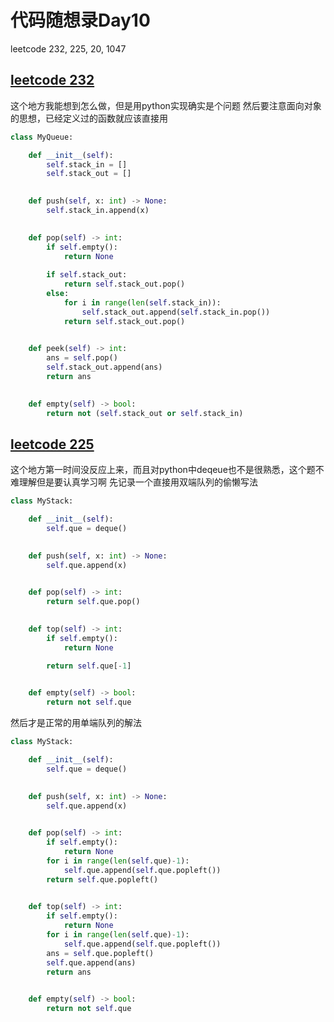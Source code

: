 # 代码随想录Day10

leetcode 232, 225, 20, 1047

## [leetcode 232](https://leetcode.com/problems/implement-queue-using-stacks/)

这个地方我能想到怎么做，但是用python实现确实是个问题
然后要注意面向对象的思想，已经定义过的函数就应该直接用

```Python
class MyQueue:

    def __init__(self):
        self.stack_in = []
        self.stack_out = []
        

    def push(self, x: int) -> None:
        self.stack_in.append(x)
        

    def pop(self) -> int:
        if self.empty():
            return None
        
        if self.stack_out:
            return self.stack_out.pop()
        else:
            for i in range(len(self.stack_in)):
                self.stack_out.append(self.stack_in.pop())
            return self.stack_out.pop()
        

    def peek(self) -> int:
        ans = self.pop()
        self.stack_out.append(ans)
        return ans
        

    def empty(self) -> bool:
        return not (self.stack_out or self.stack_in)

```

## [leetcode 225](https://leetcode.com/problems/implement-stack-using-queues/)

这个地方第一时间没反应上来，而且对python中deqeue也不是很熟悉，这个题不难理解但是要认真学习啊
先记录一个直接用双端队列的偷懒写法

```Python
class MyStack:

    def __init__(self):
        self.que = deque()
        

    def push(self, x: int) -> None:
        self.que.append(x)
        

    def pop(self) -> int:
        return self.que.pop()
        

    def top(self) -> int:
        if self.empty():
            return None

        return self.que[-1]
        

    def empty(self) -> bool:
        return not self.que
```

然后才是正常的用单端队列的解法
```Python
class MyStack:

    def __init__(self):
        self.que = deque()
        

    def push(self, x: int) -> None:
        self.que.append(x)
        

    def pop(self) -> int:
        if self.empty():
            return None
        for i in range(len(self.que)-1):
            self.que.append(self.que.popleft())
        return self.que.popleft()
        

    def top(self) -> int:
        if self.empty():
            return None
        for i in range(len(self.que)-1):
            self.que.append(self.que.popleft())
        ans = self.que.popleft()
        self.que.append(ans)
        return ans
        

    def empty(self) -> bool:
        return not self.que
```

